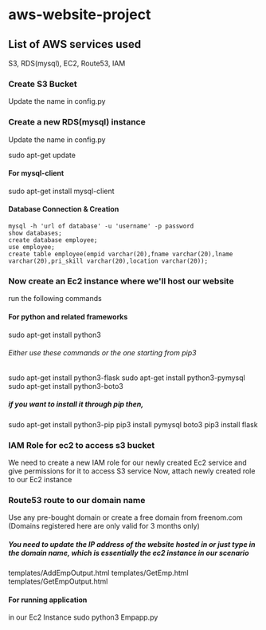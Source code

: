 # aws-website-project

## List of AWS services used
S3, RDS(mysql), EC2, Route53, IAM

### Create S3 Bucket
Update the name in config.py

### Create a new RDS(mysql) instance
Update the name in config.py

sudo apt-get update
#### For mysql-client
sudo apt-get install mysql-client

#### Database Connection & Creation
`mysql -h 'url of database' -u 'username' -p password` <br />
`show databases;` <br />
`create database employee;` <br />
`use employee;` <br />
`create table employee(empid varchar(20),fname varchar(20),lname varchar(20),pri_skill varchar(20),location varchar(20));` <br />

### Now create an Ec2 instance where we'll host our website
run the following commands

#### For python and related frameworks

sudo apt-get install python3

###### Either use these commands or the one starting from pip3
sudo apt-get install python3-flask
sudo apt-get install python3-pymysql
sudo apt-get install python3-boto3

##### if you want to install it through pip then,
sudo apt-get install python3-pip
pip3 install pymysql boto3
pip3 install flask

### IAM Role for ec2 to access s3 bucket
We need to create a new IAM role for our newly created Ec2 service and give permissions for it to access S3 service
Now, attach newly created role to our Ec2 instance

### Route53 route to our domain name
Use any pre-bought domain or create a free domain from freenom.com (Domains registered here are only valid for 3 months only)


##### You need to update the IP address of the website hosted in or just type in the domain name, which is essentially the ec2 instance in our scenario
templates/AddEmpOutput.html
templates/GetEmp.html
templates/GetEmpOutput.html

#### For running application
in our Ec2 Instance
sudo python3 Empapp.py